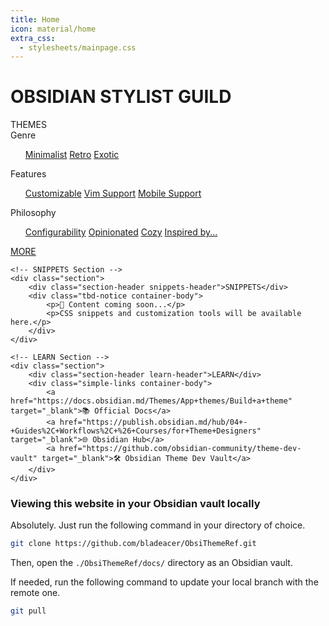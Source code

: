 ```yaml
---
title: Home
icon: material/home
extra_css:
  - stylesheets/mainpage.css
---
```


<div class="disable-sidebars">

<h1>OBSIDIAN STYLIST GUILD</h1>
        
<div class="main-grid">
	<!-- THEMES Section -->
	<div class="section">
		<div class="section-header themes-header">THEMES</div>
		<div class="themes-grid container-body">
			<div class="theme-category">
				<div class="category-title">Genre</div>
				<ul class="links-list">
					<a href="#">Minimalist</a>
					<a href="#">Retro</a>
					<a href="#">Exotic</a>
				</ul>
			</div>
			<div class="category-separator"></div>
			<div class="theme-category">
				<div class="category-title">Features</div>
				<ul class="links-list">
					<a href="#">Customizable</a>
					<a href="#">Vim Support</a>
					<a href="#">Mobile Support</a>
				</ul>
			</div>
			<div class="category-separator"></div>
			<div class="theme-category">
				<div class="category-title">Philosophy</div>
				<ul class="links-list">
					<a href="#">Configurability</a>
					<a href="#">Opinionated</a>
					<a href="#">Cozy</a>
					<a href="#">Inspired by...</a>
				</ul>
			</div>
		</div>
		<div class="themes-more container-footer">
			<a href="#">MORE</a>
		</div>
	</div>

	<!-- SNIPPETS Section -->
	<div class="section">
		<div class="section-header snippets-header">SNIPPETS</div>
		<div class="tbd-notice container-body">
			<p>📝 Content coming soon...</p>
			<p>CSS snippets and customization tools will be available here.</p>
		</div>
	</div>

	<!-- LEARN Section -->
	<div class="section">
		<div class="section-header learn-header">LEARN</div>
		<div class="simple-links container-body">
			<a href="https://docs.obsidian.md/Themes/App+themes/Build+a+theme" target="_blank">📚 Official Docs</a>
			<a href="https://publish.obsidian.md/hub/04+-+Guides%2C+Workflows%2C+%26+Courses/for+Theme+Designers" target="_blank">🌐 Obsidian Hub</a>
			<a href="https://github.com/obsidian-community/theme-dev-vault" target="_blank">🛠️ Obsidian Theme Dev Vault</a>
		</div>
	</div>
</div>

### Viewing this website in your Obsidian vault locally

Absolutely. Just run the following command in your directory of choice.

```sh
git clone https://github.com/bladeacer/ObsiThemeRef.git
```

Then, open the `./ObsiThemeRef/docs/` directory as an Obsidian vault.

If needed, run the following command to update your local branch with the remote one.

```sh
git pull
```
